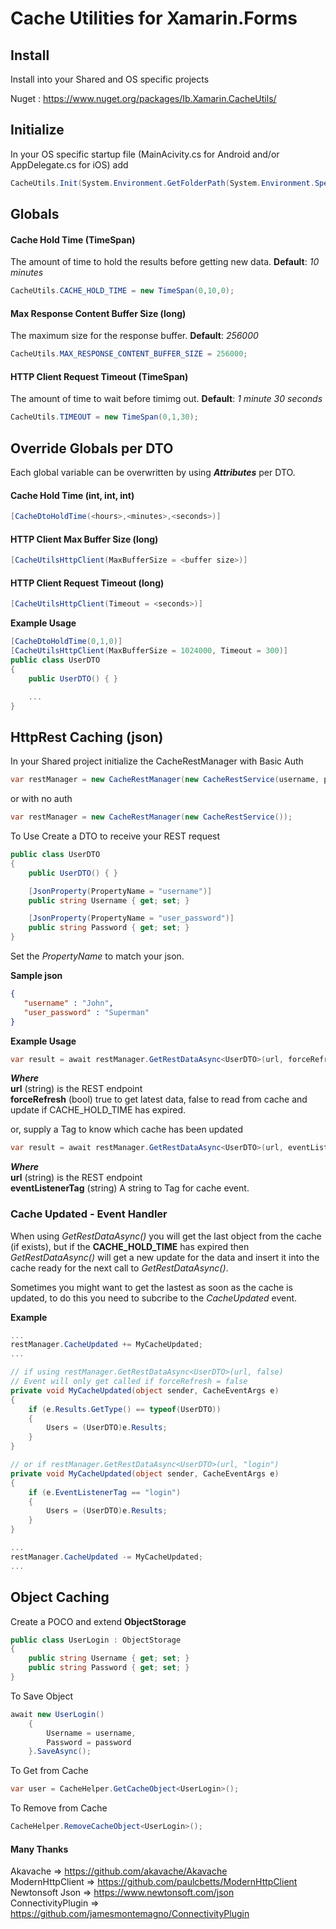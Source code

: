 ﻿# Cache Utilities for Xamarin.Forms

## Install
Install into your Shared and OS specific projects

Nuget : https://www.nuget.org/packages/Ib.Xamarin.CacheUtils/

## Initialize
In your OS specific startup file (MainAcivity.cs for Android and/or AppDelegate.cs for iOS) add
```csharp
CacheUtils.Init(System.Environment.GetFolderPath(System.Environment.SpecialFolder.Personal));
```

## Globals
#### Cache Hold Time (TimeSpan)
The amount of time to hold the results before getting new data. **Default**: *10 minutes*
```csharp
CacheUtils.CACHE_HOLD_TIME = new TimeSpan(0,10,0);
```
#### Max Response Content Buffer Size (long)
The maximum size for the response buffer. **Default**: *256000*
```csharp
CacheUtils.MAX_RESPONSE_CONTENT_BUFFER_SIZE = 256000;
```
#### HTTP Client Request Timeout (TimeSpan)
The amount of time to wait before timimg out. **Default**: *1 minute 30 seconds*
```csharp
CacheUtils.TIMEOUT = new TimeSpan(0,1,30);
```

## Override Globals per DTO
Each global variable can be overwritten by using ***Attributes*** per DTO.
#### Cache Hold Time (int, int, int)
```csharp
[CacheDtoHoldTime(<hours>,<minutes>,<seconds>)]
```
#### HTTP Client Max Buffer Size (long)
```csharp
[CacheUtilsHttpClient(MaxBufferSize = <buffer size>)]
```
#### HTTP Client Request Timeout (long)
```csharp
[CacheUtilsHttpClient(Timeout = <seconds>)]
```
**Example Usage**
```csharp
[CacheDtoHoldTime(0,1,0)]
[CacheUtilsHttpClient(MaxBufferSize = 1024000, Timeout = 300)]
public class UserDTO
{
    public UserDTO() { }

    ...   
}
```

## HttpRest Caching (json)
In your Shared project initialize the CacheRestManager
with Basic Auth
```csharp
var restManager = new CacheRestManager(new CacheRestService(username, password)); 
```
or with no auth
```csharp
var restManager = new CacheRestManager(new CacheRestService()); 
```

To Use
Create a DTO to receive your REST request
```csharp
public class UserDTO
{
    public UserDTO() { }

    [JsonProperty(PropertyName = "username")]
    public string Username { get; set; }

    [JsonProperty(PropertyName = "user_password")]
    public string Password { get; set; }
}
```
Set the *PropertyName* to match your json.

**Sample json**
```json
{
   "username" : "John",
   "user_password" : "Superman"
}
```

**Example Usage**
```csharp
var result = await restManager.GetRestDataAsync<UserDTO>(url, forceRefresh);
```
***Where***  
**url** (string) is the REST endpoint  
**forceRefresh** (bool) true to get latest data, false to read from cache and update if CACHE_HOLD_TIME has expired.  

or, supply a Tag to know which cache has been updated
```csharp
var result = await restManager.GetRestDataAsync<UserDTO>(url, eventListenerTag);
```
***Where***  
**url** (string) is the REST endpoint  
**eventListenerTag** (string) A string to Tag for cache event.  

### Cache Updated - Event Handler
When using *GetRestDataAsync()* you will get the last object from the cache (if exists), but if the **CACHE_HOLD_TIME** has expired then *GetRestDataAsync()* will get a new update for the data and insert it into the cache ready for the next call to *GetRestDataAsync()*.

Sometimes you might want to get the lastest as soon as the cache is updated, to do this you need to subcribe to the *CacheUpdated* event.

**Example**
```csharp
...
restManager.CacheUpdated += MyCacheUpdated;
...

// if using restManager.GetRestDataAsync<UserDTO>(url, false)
// Event will only get called if forceRefresh = false
private void MyCacheUpdated(object sender, CacheEventArgs e)
{
    if (e.Results.GetType() == typeof(UserDTO))
    {
        Users = (UserDTO)e.Results;
    }
}

// or if restManager.GetRestDataAsync<UserDTO>(url, "login")
private void MyCacheUpdated(object sender, CacheEventArgs e)
{
    if (e.EventListenerTag == "login")
    {
        Users = (UserDTO)e.Results;
    }
}

...
restManager.CacheUpdated -= MyCacheUpdated;
...
```

## Object Caching
Create a POCO and extend **ObjectStorage**
```csharp
public class UserLogin : ObjectStorage
{
    public string Username { get; set; }
    public string Password { get; set; }
}
```

To Save Object
```csharp
await new UserLogin()
    {
        Username = username,
        Password = password
    }.SaveAsync();
```

To Get from Cache
```csharp
var user = CacheHelper.GetCacheObject<UserLogin>();
```

To Remove from Cache
```csharp
CacheHelper.RemoveCacheObject<UserLogin>();
```

#### Many Thanks
Akavache => https://github.com/akavache/Akavache  
ModernHttpClient => https://github.com/paulcbetts/ModernHttpClient  
Newtonsoft Json => https://www.newtonsoft.com/json    
ConnectivityPlugin => https://github.com/jamesmontemagno/ConnectivityPlugin
         